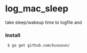 # log_mac_sleep

take sleep/wakeup time to logfile
and
### Install
```bash
 $ go get github.com/kuxuxun/
```
